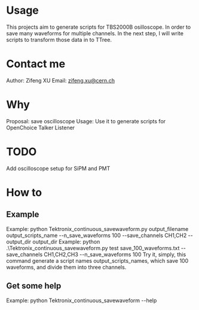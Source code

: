 # Usage
This projects aim to generate scripts for TBS2000B osilloscope. In order to save many waveforms for multiple channels. In the next step,
I will write scripts to transform those data in to TTree.
# Contact me
Author: Zifeng XU
Email: zifeng.xu@cern.ch
# Why
Proposal: save oscilloscope
Usage: Use it to generate scripts for OpenChoice Talker Listener
# TODO
Add oscilloscope setup for SiPM and PMT
# How to
## Example
Example: python Tektronix_continuous_savewaveform.py output_filename output_scripts_name --n_save_waveforms 100 --save_channels CH1,CH2 --output_dir  output_dir
Example: python .\Tektronix_continuous_savewaveform.py test save_100_waveforms.txt --save_channels CH1,CH2,CH3 --n_save_waveforms 100
Try it, simply, this command generate a script names output_scripts_names, which save 100 waveforms, and divide them into three channels.
## Get some help
Example: python  Tektronix_continuous_savewaveform --help